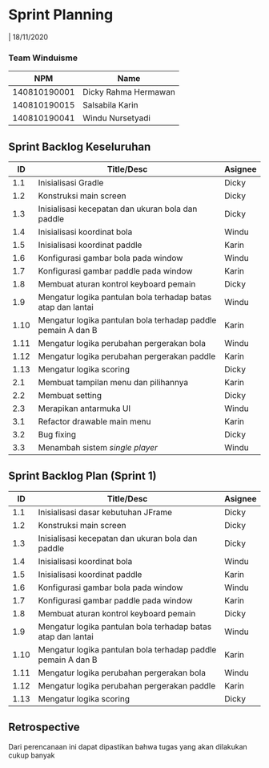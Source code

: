 # Sprint Planning 
| 18/11/2020

### Team Winduisme
| NPM           | Name        |
| ------------- |-------------|
| 140810190001  | Dicky Rahma Hermawan    |
| 140810190015  | Salsabila Karin    |
| 140810190041  | Windu Nursetyadi |

## Sprint Backlog Keseluruhan 
| ID  | Title/Desc | Asignee | 
| --- | ---------- | ------- | 
| 1.1 | Inisialisasi Gradle | Dicky | 
| 1.2 | Konstruksi main screen | Dicky | 
| 1.3 | Inisialisasi kecepatan dan ukuran bola dan paddle | Dicky | 
| 1.4 | Inisialisasi koordinat bola | Windu | 
| 1.5 | Inisialisasi koordinat paddle | Karin | 
| 1.6 | Konfigurasi gambar bola pada window | Windu | 
| 1.7 | Konfigurasi gambar paddle pada window | Karin | 
| 1.8 | Membuat aturan kontrol keyboard pemain | Dicky | 
| 1.9 | Mengatur logika pantulan bola terhadap batas atap dan lantai | Windu | 
| 1.10 | Mengatur logika pantulan bola terhadap paddle pemain A dan B | Karin | 
| 1.11 | Mengatur logika perubahan pergerakan bola | Windu | 
| 1.12 | Mengatur logika perubahan pergerakan paddle | Karin |
| 1.13 | Mengatur logika scoring | Dicky |
| 2.1 | Membuat tampilan menu dan pilihannya | Karin | 
| 2.2 | Membuat setting | Dicky | 
| 2.3 | Merapikan antarmuka UI | Windu | 
| 3.1 | Refactor drawable main menu | Karin | 
| 3.2 | Bug fixing | Dicky | 
| 3.3 | Menambah sistem *single player* | Windu | 

## Sprint Backlog Plan (Sprint 1)
| ID  | Title/Desc | Asignee | 
| --- | ---------- | ------- | 
| 1.1 | Inisialisasi dasar kebutuhan JFrame | Dicky | 
| 1.2 | Konstruksi main screen | Dicky | 
| 1.3 | Inisialisasi kecepatan dan ukuran bola dan paddle | Dicky | 
| 1.4 | Inisialisasi koordinat bola | Windu | 
| 1.5 | Inisialisasi koordinat paddle | Karin | 
| 1.6 | Konfigurasi gambar bola pada window | Windu | 
| 1.7 | Konfigurasi gambar paddle pada window | Karin | 
| 1.8 | Membuat aturan kontrol keyboard pemain | Dicky | 
| 1.9 | Mengatur logika pantulan bola terhadap batas atap dan lantai | Windu | 
| 1.10 | Mengatur logika pantulan bola terhadap paddle pemain A dan B | Karin | 
| 1.11 | Mengatur logika perubahan pergerakan bola | Windu | 
| 1.12 | Mengatur logika perubahan pergerakan paddle | Karin |
| 1.13 | Mengatur logika scoring | Dicky |

## Retrospective 

Dari perencanaan ini dapat dipastikan bahwa tugas yang akan dilakukan cukup banyak
